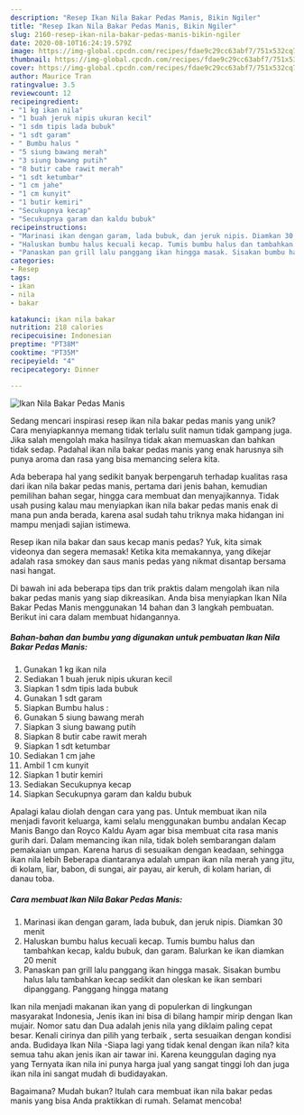 ```yaml
---
description: "Resep Ikan Nila Bakar Pedas Manis, Bikin Ngiler"
title: "Resep Ikan Nila Bakar Pedas Manis, Bikin Ngiler"
slug: 2160-resep-ikan-nila-bakar-pedas-manis-bikin-ngiler
date: 2020-08-10T16:24:19.579Z
image: https://img-global.cpcdn.com/recipes/fdae9c29cc63abf7/751x532cq70/ikan-nila-bakar-pedas-manis-foto-resep-utama.jpg
thumbnail: https://img-global.cpcdn.com/recipes/fdae9c29cc63abf7/751x532cq70/ikan-nila-bakar-pedas-manis-foto-resep-utama.jpg
cover: https://img-global.cpcdn.com/recipes/fdae9c29cc63abf7/751x532cq70/ikan-nila-bakar-pedas-manis-foto-resep-utama.jpg
author: Maurice Tran
ratingvalue: 3.5
reviewcount: 12
recipeingredient:
- "1 kg ikan nila"
- "1 buah jeruk nipis ukuran kecil"
- "1 sdm tipis lada bubuk"
- "1 sdt garam"
- " Bumbu halus "
- "5 siung bawang merah"
- "3 siung bawang putih"
- "8 butir cabe rawit merah"
- "1 sdt ketumbar"
- "1 cm jahe"
- "1 cm kunyit"
- "1 butir kemiri"
- "Secukupnya kecap"
- "Secukupnya garam dan kaldu bubuk"
recipeinstructions:
- "Marinasi ikan dengan garam, lada bubuk, dan jeruk nipis. Diamkan 30 menit"
- "Haluskan bumbu halus kecuali kecap. Tumis bumbu halus dan tambahkan kecap, kaldu bubuk, dan garam. Balurkan ke ikan diamkan 20 menit"
- "Panaskan pan grill lalu panggang ikan hingga masak. Sisakan bumbu halus lalu tambahkan kecap sedikit dan oleskan ke ikan sembari dipanggang. Panggang hingga matang"
categories:
- Resep
tags:
- ikan
- nila
- bakar

katakunci: ikan nila bakar 
nutrition: 218 calories
recipecuisine: Indonesian
preptime: "PT38M"
cooktime: "PT35M"
recipeyield: "4"
recipecategory: Dinner

---
```



![Ikan Nila Bakar Pedas Manis](https://img-global.cpcdn.com/recipes/fdae9c29cc63abf7/751x532cq70/ikan-nila-bakar-pedas-manis-foto-resep-utama.jpg)

Sedang mencari inspirasi resep ikan nila bakar pedas manis yang unik? Cara menyiapkannya memang tidak terlalu sulit namun tidak gampang juga. Jika salah mengolah maka hasilnya tidak akan memuaskan dan bahkan tidak sedap. Padahal ikan nila bakar pedas manis yang enak harusnya sih punya aroma dan rasa yang bisa memancing selera kita.

Ada beberapa hal yang sedikit banyak berpengaruh terhadap kualitas rasa dari ikan nila bakar pedas manis, pertama dari jenis bahan, kemudian pemilihan bahan segar, hingga cara membuat dan menyajikannya. Tidak usah pusing kalau mau menyiapkan ikan nila bakar pedas manis enak di mana pun anda berada, karena asal sudah tahu triknya maka hidangan ini mampu menjadi sajian istimewa.

Resep ikan nila bakar dan saus kecap manis pedas? Yuk, kita simak videonya dan segera memasak! Ketika kita memakannya, yang dikejar adalah rasa smokey dan saus manis pedas yang nikmat disantap bersama nasi hangat.


Di bawah ini ada beberapa tips dan trik praktis dalam mengolah ikan nila bakar pedas manis yang siap dikreasikan. Anda bisa menyiapkan Ikan Nila Bakar Pedas Manis menggunakan 14 bahan dan 3 langkah pembuatan. Berikut ini cara dalam membuat hidangannya.

<!--inarticleads1-->

##### Bahan-bahan dan bumbu yang digunakan untuk pembuatan Ikan Nila Bakar Pedas Manis:

1. Gunakan 1 kg ikan nila
1. Sediakan 1 buah jeruk nipis ukuran kecil
1. Siapkan 1 sdm tipis lada bubuk
1. Gunakan 1 sdt garam
1. Siapkan  Bumbu halus :
1. Gunakan 5 siung bawang merah
1. Siapkan 3 siung bawang putih
1. Siapkan 8 butir cabe rawit merah
1. Siapkan 1 sdt ketumbar
1. Sediakan 1 cm jahe
1. Ambil 1 cm kunyit
1. Siapkan 1 butir kemiri
1. Sediakan Secukupnya kecap
1. Siapkan Secukupnya garam dan kaldu bubuk


Apalagi kalau diolah dengan cara yang pas. Untuk membuat ikan nila menjadi favorit keluarga, kami selalu menggunakan bumbu andalan Kecap Manis Bango dan Royco Kaldu Ayam agar bisa membuat cita rasa manis gurih dari. Dalam memancing ikan nila, tidak boleh sembarangan dalam pemakaian umpan. Karena harus di sesuaikan dengan keadaan, sehingga ikan nila lebih Beberapa diantaranya adalah umpan ikan nila merah yang jitu, di kolam, liar, babon, di sungai, air payau, air keruh, di kolam harian, di danau toba. 

<!--inarticleads2-->

##### Cara membuat Ikan Nila Bakar Pedas Manis:

1. Marinasi ikan dengan garam, lada bubuk, dan jeruk nipis. Diamkan 30 menit
1. Haluskan bumbu halus kecuali kecap. Tumis bumbu halus dan tambahkan kecap, kaldu bubuk, dan garam. Balurkan ke ikan diamkan 20 menit
1. Panaskan pan grill lalu panggang ikan hingga masak. Sisakan bumbu halus lalu tambahkan kecap sedikit dan oleskan ke ikan sembari dipanggang. Panggang hingga matang


Ikan nila menjadi makanan ikan yang di populerkan di lingkungan masyarakat Indonesia, Jenis ikan ini bisa di bilang hampir mirip dengan Ikan mujair. Nomor satu dan Dua adalah jenis nila yang diklaim paling cepat besar. Kenali cirinya dan pilih yang terbaik , serta sesuaikan dengan kondisi anda. Budidaya Ikan Nila -Siapa lagi yang tidak kenal dengan ikan nila? kita semua tahu akan jenis ikan air tawar ini. Karena keunggulan daging nya yang Ternyata ikan nila ini punya harga jual yang sangat tinggi loh dan juga ikan nila ini sangat mudah di budidayakan. 

Bagaimana? Mudah bukan? Itulah cara membuat ikan nila bakar pedas manis yang bisa Anda praktikkan di rumah. Selamat mencoba!
